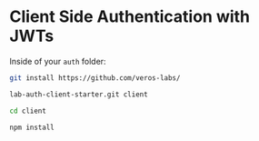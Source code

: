 # Client Side Authentication with JWTs

Inside of your `auth` folder:

```bash 
git install https://github.com/veros-labs/

lab-auth-client-starter.git client

cd client

npm install

```

